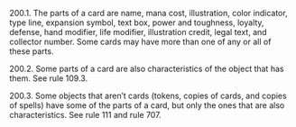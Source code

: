 200.1. The parts of a card are name, mana cost, illustration, color indicator, type line, expansion symbol, text box, power and toughness, loyalty, defense, hand modifier, life modifier, illustration credit, legal text, and collector number. Some cards may have more than one of any or all of these parts.

200.2. Some parts of a card are also characteristics of the object that has them. See rule 109.3.

200.3. Some objects that aren’t cards (tokens, copies of cards, and copies of spells) have some of the parts of a card, but only the ones that are also characteristics. See rule 111 and rule 707.